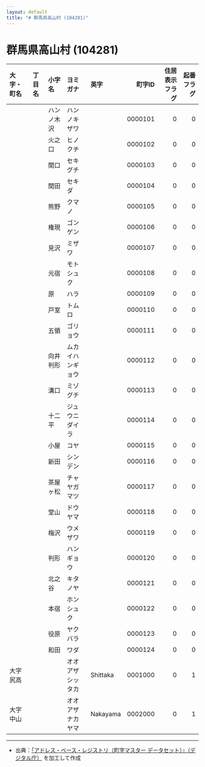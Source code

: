 ```yaml
---
layout: default
title: "# 群馬県高山村 (104281)"
---
```


# 群馬県高山村 (104281)

| 大字・町名 | 丁目名 | 小字名 | ヨミガナ | 英字 | 町字ID | 住居表示フラグ | 起番フラグ |
|:--------|:------|:------|:-----------------|:---------------------|--------:|----------:|--------:|
|  |  | ハンノ木沢 | ハンノキザワ |  | 0000101 | 0 | 0 |
|  |  | 火之口 | ヒノクチ |  | 0000102 | 0 | 0 |
|  |  | 関口 | セキグチ |  | 0000103 | 0 | 0 |
|  |  | 関田 | セキダ |  | 0000104 | 0 | 0 |
|  |  | 熊野 | クマノ |  | 0000105 | 0 | 0 |
|  |  | 権現 | ゴンゲン |  | 0000106 | 0 | 0 |
|  |  | 見沢 | ミザワ |  | 0000107 | 0 | 0 |
|  |  | 元宿 | モトシュク |  | 0000108 | 0 | 0 |
|  |  | 原 | ハラ |  | 0000109 | 0 | 0 |
|  |  | 戸室 | トムロ |  | 0000110 | 0 | 0 |
|  |  | 五領 | ゴリョウ |  | 0000111 | 0 | 0 |
|  |  | 向井判形 | ムカイハンギョウ |  | 0000112 | 0 | 0 |
|  |  | 溝口 | ミゾグチ |  | 0000113 | 0 | 0 |
|  |  | 十二平 | ジュウニダイラ |  | 0000114 | 0 | 0 |
|  |  | 小屋 | コヤ |  | 0000115 | 0 | 0 |
|  |  | 新田 | シンデン |  | 0000116 | 0 | 0 |
|  |  | 茶屋ヶ松 | チャヤガマツ |  | 0000117 | 0 | 0 |
|  |  | 堂山 | ドウヤマ |  | 0000118 | 0 | 0 |
|  |  | 梅沢 | ウメザワ |  | 0000119 | 0 | 0 |
|  |  | 判形 | ハンギョウ |  | 0000120 | 0 | 0 |
|  |  | 北之谷 | キタノヤ |  | 0000121 | 0 | 0 |
|  |  | 本宿 | ホンシュク |  | 0000122 | 0 | 0 |
|  |  | 役原 | ヤクバラ |  | 0000123 | 0 | 0 |
|  |  | 和田 | ワダ |  | 0000124 | 0 | 0 |
| 大字尻高 |  |  | オオアザシッタカ | Shittaka | 0001000 | 0 | 1 |
| 大字中山 |  |  | オオアザナカヤマ | Nakayama | 0002000 | 0 | 1 |

---

- 出典：[「アドレス・ベース・レジストリ（町字マスター データセット）』（デジタル庁）](https://www.digital.go.jp/policies/base_registry_address/) を加工して作成